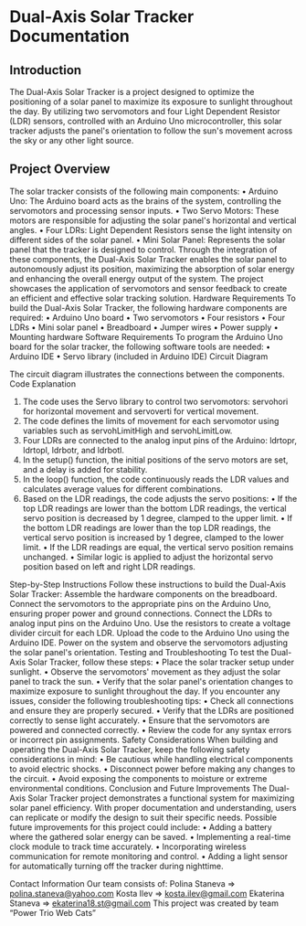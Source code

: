 # Dual-Axis Solar Tracker Documentation
## **Introduction**
The Dual-Axis Solar Tracker is a project designed to optimize the positioning of a solar panel to maximize its exposure to sunlight throughout the day. By utilizing two servomotors and four Light Dependent Resistor (LDR) sensors, controlled with an Arduino Uno microcontroller, this solar tracker adjusts the panel's orientation to follow the sun's movement across the sky or any other light source.
## **Project Overview**
The solar tracker consists of the following main components:
•	Arduino Uno: The Arduino board acts as the brains of the system, controlling the servomotors and processing sensor inputs.
•	Two Servo Motors: These motors are responsible for adjusting the solar panel's horizontal and vertical angles.
•	Four LDRs: Light Dependent Resistors sense the light intensity on different sides of the solar panel.
•	Mini Solar Panel: Represents the solar panel that the tracker is designed to control.
Through the integration of these components, the Dual-Axis Solar Tracker enables the solar panel to autonomously adjust its position, maximizing the absorption of solar energy and enhancing the overall energy output of the system. The project showcases the application of servomotors and sensor feedback to create an efficient and effective solar tracking solution.
Hardware Requirements
To build the Dual-Axis Solar Tracker, the following hardware components are required:
•	Arduino Uno board
•	Two servomotors
•	Four resistors
•	Four LDRs
•	Mini solar panel
•	Breadboard
•	Jumper wires
•	Power supply 
•	Mounting hardware 
Software Requirements
To program the Arduino Uno board for the solar tracker, the following software tools are needed:
•	Arduino IDE
•	Servo library (included in Arduino IDE)
Circuit Diagram
 
The circuit diagram illustrates the connections between the components. 
Code Explanation
1.	The code uses the Servo library to control two servomotors: servohori for horizontal movement and servoverti for vertical movement.
2.	The code defines the limits of movement for each servomotor using variables such as servohLimitHigh and servohLimitLow.
3.	Four LDRs are connected to the analog input pins of the Arduino: ldrtopr, ldrtopl, ldrbotr, and ldrbotl.
4.	In the setup() function, the initial positions of the servo motors are set, and a delay is added for stability.
5.	In the loop() function, the code continuously reads the LDR values and calculates average values for different combinations.
6.	Based on the LDR readings, the code adjusts the servo positions:
•	If the top LDR readings are lower than the bottom LDR readings, the vertical servo position is decreased by 1 degree, clamped to the upper limit.
•	If the bottom LDR readings are lower than the top LDR readings, the vertical servo position is increased by 1 degree, clamped to the lower limit.
•	If the LDR readings are equal, the vertical servo position remains unchanged.
•	Similar logic is applied to adjust the horizontal servo position based on left and right LDR readings.

Step-by-Step Instructions
Follow these instructions to build the Dual-Axis Solar Tracker:
Assemble the hardware components on the breadboard.
Connect the servomotors to the appropriate pins on the Arduino Uno, ensuring proper power and ground connections.
Connect the LDRs to analog input pins on the Arduino Uno. Use the resistors to create a voltage divider circuit for each LDR.
Upload the code to the Arduino Uno using the Arduino IDE.
Power on the system and observe the servomotors adjusting the solar panel's orientation.
Testing and Troubleshooting
To test the Dual-Axis Solar Tracker, follow these steps:
•	Place the solar tracker setup under sunlight.
•	Observe the servomotors' movement as they adjust the solar panel to track the sun.
•	Verify that the solar panel's orientation changes to maximize exposure to sunlight throughout the day.
If you encounter any issues, consider the following troubleshooting tips:
•	Check all connections and ensure they are properly secured.
•	Verify that the LDRs are positioned correctly to sense light accurately.
•	Ensure that the servomotors are powered and connected correctly.
•	Review the code for any syntax errors or incorrect pin assignments.
Safety Considerations
When building and operating the Dual-Axis Solar Tracker, keep the following safety considerations in mind:
•	Be cautious while handling electrical components to avoid electric shocks.
•	Disconnect power before making any changes to the circuit.
•	Avoid exposing the components to moisture or extreme environmental conditions.
Conclusion and Future Improvements
The Dual-Axis Solar Tracker project demonstrates a functional system for maximizing solar panel efficiency. With proper documentation and understanding, users can replicate or modify the design to suit their specific needs.
Possible future improvements for this project could include:
•	Adding a battery where the gathered solar energy can be saved.
•	Implementing a real-time clock module to track time accurately.
•	Incorporating wireless communication for remote monitoring and control.
•	Adding a light sensor for automatically turning off the tracker during nighttime.

Contact Information
Our team consists of:
Polina Staneva ⇒ polina.staneva@yahoo.com
Kosta Ilev ⇒ kosta.ilev@gmail.com
Ekaterina Staneva ⇒ ekaterina18.st@gmail.com
This project was created by team “Power Trio Web Cats”

